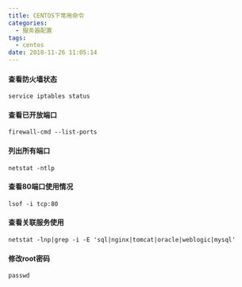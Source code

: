 ```yaml
---
title: CENTOS下常用命令
categories:
  - 服务器配置
tags:
  - centos
date: 2018-11-26 11:05:14
---
```

#### 查看防火墙状态

```
service iptables status
```

#### 查看已开放端口

```
firewall-cmd --list-ports
```

#### 列出所有端口

```
netstat -ntlp
```

#### 查看80端口使用情况

```
lsof -i tcp:80
```

#### 查看关联服务使用

```
netstat -lnp|grep -i -E 'sql|nginx|tomcat|oracle|weblogic|mysql'
```

#### 修改root密码

```
passwd 
```

